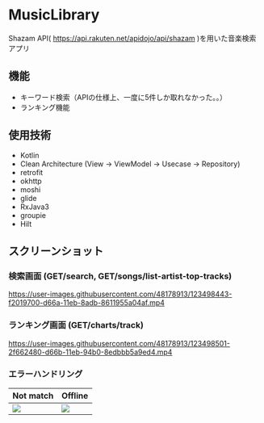 # MusicLibrary
Shazam API( https://api.rakuten.net/apidojo/api/shazam )を用いた音楽検索アプリ

## 機能
- キーワード検索（APIの仕様上、一度に5件しか取れなかった。。）
- ランキング機能

## 使用技術
- Kotlin
- Clean Architecture (View → ViewModel → Usecase → Repository)
- retrofit
- okhttp
- moshi
- glide
- RxJava3
- groupie
- Hilt

## スクリーンショット
### 検索画面 (GET/search, GET/songs/list-artist-top-tracks)
https://user-images.githubusercontent.com/48178913/123498443-f2019700-d66a-11eb-8adb-8611955a04af.mp4

### ランキング画面 (GET/charts/track)
https://user-images.githubusercontent.com/48178913/123498501-2f662480-d66b-11eb-94b0-8edbbb5a9ed4.mp4

### エラーハンドリング
|  Not match  |  Offline  |
| ---- | ---- |
|  <img src="https://user-images.githubusercontent.com/48178913/123498591-de0a6500-d66b-11eb-9d0d-56063eef9777.gif" >  | <img src="https://user-images.githubusercontent.com/48178913/123498675-6b4db980-d66c-11eb-95c7-962089ef7204.gif">  |
